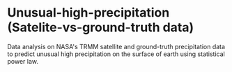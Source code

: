 # Unusual-high-precipitation (Satelite-vs-ground-truth data)
Data analysis on NASA's TRMM satellite and ground-truth precipitation data to predict unusual high precipitation on the surface of earth using statistical power law.
